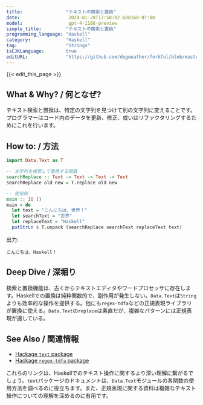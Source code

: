 ```yaml
---
title:                "テキストの検索と置換"
date:                  2024-01-20T17:58:02.688168-07:00
model:                 gpt-4-1106-preview
simple_title:         "テキストの検索と置換"
programming_language: "Haskell"
category:             "Haskell"
tag:                  "Strings"
isCJKLanguage:        true
editURL:              "https://github.com/dogweather/forkful/blob/master/content/ja/haskell/searching-and-replacing-text.md"
---
```


{{< edit_this_page >}}

## What & Why? / 何となぜ?
テキスト検索と置換は、特定の文字列を見つけて別の文字列に変えることです。プログラマーはコード内のデータを更新、修正、或いはリファクタリングするためにこれを行います。

## How to: / 方法
```Haskell
import Data.Text as T

-- 文字列を検索して置換する関数
searchReplace :: Text -> Text -> Text -> Text
searchReplace old new = T.replace old new

-- 使用例
main :: IO ()
main = do
  let text = "こんにちは、世界！"
  let searchText = "世界"
  let replaceText = "Haskell"
  putStrLn $ T.unpack (searchReplace searchText replaceText text)
```

出力:
```
こんにちは、Haskell！
```

## Deep Dive / 深堀り
検索と置換機能は、古くからテキストエディタやワードプロセッサに存在します。Haskellでの置換は純粋関数的で、副作用が発生しない。`Data.Text`は`String`よりも効率的な操作を提供する。他にも`regex-tdfa`などの正規表現ライブラリが置換に使える。`Data.Text`の`replace`は素直だが、複雑なパターンには正規表現が適している。

## See Also / 関連情報
- [Hackage `text` package](https://hackage.haskell.org/package/text)
- [Hackage `regex-tdfa` package](https://hackage.haskell.org/package/regex-tdfa)

これらのリンクは、Haskellでのテキスト操作に関するより深い理解に繋がるでしょう。`text`パッケージのドキュメントは、`Data.Text`モジュールの各関数の使用方法を調べるのに役立ちます。また、正規表現に関する資料は複雑なテキスト操作についての理解を深めるのに有用です。
